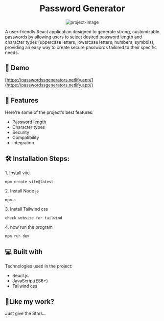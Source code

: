 <h1 align="center" id="title">Password Generator</h1>

<p align="center"><img src="https://socialify.git.ci/manish-yadav77/PasswordGenerator/image?font=Source+Code+Pro&amp;language=1&amp;name=1&amp;owner=1&amp;stargazers=1&amp;theme=Dark" alt="project-image"></p>

<p id="description">A user-friendly React application designed to generate strong, customizable passwords by allowing users to select desired password length and character types (uppercase letters, lowercase letters, numbers, symbols), providing an easy way to create secure passwords tailored to their specific needs.</p>


<h2>🚀 Demo</h2>

[https://passwordssgenerators.netlify.app/](https://passwordssgenerators.netlify.app/)

  
  
<h2>🧐 Features</h2>

Here're some of the project's best features:

*   Password length
*   Character types
*   Security
*   Compatibility
*   integration

<h2>🛠️ Installation Steps:</h2>

<p>1. Install vite</p>

```
npm create vite@latest
```

<p>2. Install Node js</p>

```
npm i
```

<p>3. Install Tailwind css</p>

```
check website for tailwind
```

<p>4. now run the program</p>

```
npm run dev
```

  
  
<h2>💻 Built with</h2>

Technologies used in the project:

*   React.js
*   JavaScript(ES6+)
*   Tailwind css

<h2>💖Like my work?</h2>

Just give the Stars...
